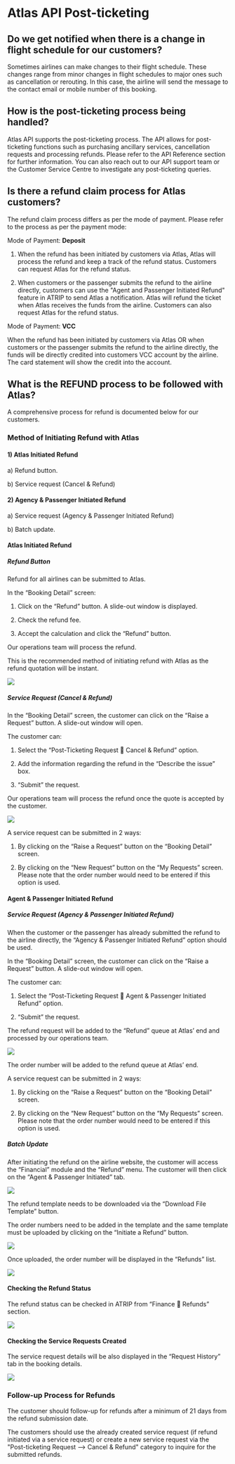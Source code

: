 # Atlas API Post-ticketing

## **Do we get notified when there is a change in flight schedule for our customers?**

Sometimes airlines can make changes to their flight schedule. These changes range from minor changes in flight schedules to major ones such as cancellation or rerouting.
In this case, the airline will send the message to the contact email or mobile number of this booking.



## **How is the post-ticketing process being handled?**

Atlas API supports the post-ticketing process. The API allows for post-ticketing functions such as purchasing ancillary services, cancellation requests and processing refunds. Please refer to the API Reference section for further information. You can also reach out to our API support team or the Customer Service Centre to investigate any post-ticketing queries.



## **Is there a refund claim process for Atlas customers?**

The refund claim process differs as per the mode of payment. Please refer to the process as per the payment mode:


Mode of Payment: **Deposit**

1. When the refund has been initiated by customers via Atlas, Atlas will process the refund and keep a track of the refund status. Customers can request Atlas for the refund status.
   
2. When customers or the passenger submits the refund to the airline directly, customers can use the "Agent and Passenger Initiated Refund" feature in ATRIP to send Atlas a notification. Atlas will refund the ticket when Atlas receives the funds from the airline. Customers can also request Atlas for the refund status.

Mode of Payment: **VCC**

When the refund has been initiated by customers via Atlas OR when customers or the passenger submits the refund to the airline directly, the funds will be directly credited into customers VCC account by the airline. The card statement will show the credit into the account.



## **What is the REFUND process to be followed with Atlas?**

A comprehensive process for refund is documented below for our customers.

### Method of Initiating Refund with Atlas

#### 1) Atlas Initiated Refund
   
a) Refund button.

b) Service request (Cancel & Refund)

#### 2) Agency & Passenger Initiated Refund

a) Service request (Agency & Passenger Initiated Refund)
      
b)	Batch update.

#### Atlas Initiated Refund

##### Refund Button

Refund for all airlines can be submitted to Atlas.

In the “Booking Detail” screen:

1)	Click on the “Refund” button. A slide-out window is displayed.
   
2)	Check the refund fee.
   
3)	Accept the calculation and click the “Refund” button.
   
Our operations team will process the refund.

This is the recommended method of initiating refund with Atlas as the refund quotation will be instant.

 ![](../../.gitbook/assets/RefundFlow_1.png)


##### Service Request (Cancel & Refund)

In the “Booking Detail” screen, the customer can click on the “Raise a Request” button. A slide-out window will open. 

The customer can: 

1)	Select the “Post-Ticketing Request  Cancel & Refund” option.
   
2)	Add the information regarding the refund in the “Describe the issue” box.
   
3)	“Submit” the request.
   
Our operations team will process the refund once the quote is accepted by the customer.

![](../../.gitbook/assets/RefundFlow_2.png)

A service request can be submitted in 2 ways: 

1)	By clicking on the “Raise a Request” button on the “Booking Detail” screen.
   
2)	By clicking on the “New Request” button on the “My Requests” screen. Please note that the order number would need to be entered if this option is used.


#### Agent & Passenger Initiated Refund

##### Service Request (Agency & Passenger Initiated Refund)

When the customer or the passenger has already submitted the refund to the airline directly, the “Agency & Passenger Initiated Refund” option should be used.

In the “Booking Detail” screen, the customer can click on the “Raise a Request” button. A slide-out window will open. 

The customer can: 

1)	Select the “Post-Ticketing Request  Agent & Passenger Initiated Refund” option.
   
2)	“Submit” the request.
   
The refund request will be added to the “Refund” queue at Atlas’ end and processed by our operations team.

![](../../.gitbook/assets/RefundFlow_3.png)

The order number will be added to the refund queue at Atlas’ end.

A service request can be submitted in 2 ways:

1)	By clicking on the “Raise a Request” button on the “Booking Detail” screen.
   
2)	By clicking on the “New Request” button on the “My Requests” screen. Please note that the order number would need to be entered if this option is used.

##### Batch Update 

After initiating the refund on the airline website, the customer will access the “Financial” module and the “Refund” menu. The customer will then click on the “Agent & Passenger Initiated” tab.

![](../../.gitbook/assets/RefundFlow_4.png)

The refund template needs to be downloaded via the “Download File Template” button. 

The order numbers need to be added in the template and the same template must be uploaded by clicking on the “Initiate a Refund” button.

![](../../.gitbook/assets/RefundFlow_5.png)

Once uploaded, the order number will be displayed in the “Refunds” list.

![](../../.gitbook/assets/RefundFlow_6.png)

#### Checking the Refund Status

The refund status can be checked in ATRIP from “Finance  Refunds” section.

![](../../.gitbook/assets/RefundFlow_7.png)

#### Checking the Service Requests Created

The service request details will be also displayed in the “Request History” tab in the booking details.

![](../../.gitbook/assets/RefundFlow_8.png)

### Follow-up Process for Refunds

The customer should follow-up for refunds after a minimum of 21 days from the refund submission date.

The customers should use the already created service request (if refund initiated via a service request) or create a new service request via the "Post-ticketing Request --> Cancel & Refund" category to inquire for the submitted refunds.
